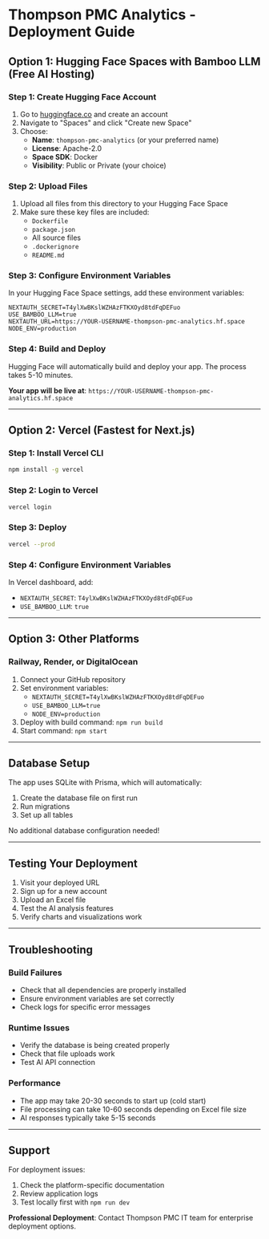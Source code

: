 # Thompson PMC Analytics - Deployment Guide

## Option 1: Hugging Face Spaces with Bamboo LLM (Free AI Hosting)

### Step 1: Create Hugging Face Account
1. Go to [huggingface.co](https://huggingface.co) and create an account
2. Navigate to "Spaces" and click "Create new Space"
3. Choose:
   - **Name**: `thompson-pmc-analytics` (or your preferred name)
   - **License**: Apache-2.0
   - **Space SDK**: Docker
   - **Visibility**: Public or Private (your choice)

### Step 2: Upload Files
1. Upload all files from this directory to your Hugging Face Space
2. Make sure these key files are included:
   - `Dockerfile`
   - `package.json`
   - All source files
   - `.dockerignore`
   - `README.md`

### Step 3: Configure Environment Variables
In your Hugging Face Space settings, add these environment variables:
```
NEXTAUTH_SECRET=T4ylXwBKslWZHAzFTKXOyd8tdFqDEFuo
USE_BAMBOO_LLM=true
NEXTAUTH_URL=https://YOUR-USERNAME-thompson-pmc-analytics.hf.space
NODE_ENV=production
```

### Step 4: Build and Deploy
Hugging Face will automatically build and deploy your app. The process takes 5-10 minutes.

**Your app will be live at**: `https://YOUR-USERNAME-thompson-pmc-analytics.hf.space`

---

## Option 2: Vercel (Fastest for Next.js)

### Step 1: Install Vercel CLI
```bash
npm install -g vercel
```

### Step 2: Login to Vercel
```bash
vercel login
```

### Step 3: Deploy
```bash
vercel --prod
```

### Step 4: Configure Environment Variables
In Vercel dashboard, add:
- `NEXTAUTH_SECRET`: `T4ylXwBKslWZHAzFTKXOyd8tdFqDEFuo`
- `USE_BAMBOO_LLM`: `true`

---

## Option 3: Other Platforms

### Railway, Render, or DigitalOcean
1. Connect your GitHub repository
2. Set environment variables:
   - `NEXTAUTH_SECRET=T4ylXwBKslWZHAzFTKXOyd8tdFqDEFuo`
   - `USE_BAMBOO_LLM=true`
   - `NODE_ENV=production`
3. Deploy with build command: `npm run build`
4. Start command: `npm start`

---

## Database Setup

The app uses SQLite with Prisma, which will automatically:
1. Create the database file on first run
2. Run migrations
3. Set up all tables

No additional database configuration needed!

---

## Testing Your Deployment

1. Visit your deployed URL
2. Sign up for a new account
3. Upload an Excel file
4. Test the AI analysis features
5. Verify charts and visualizations work

---

## Troubleshooting

### Build Failures
- Check that all dependencies are properly installed
- Ensure environment variables are set correctly
- Check logs for specific error messages

### Runtime Issues
- Verify the database is being created properly
- Check that file uploads work
- Test AI API connection

### Performance
- The app may take 20-30 seconds to start up (cold start)
- File processing can take 10-60 seconds depending on Excel file size
- AI responses typically take 5-15 seconds

---

## Support

For deployment issues:
1. Check the platform-specific documentation
2. Review application logs
3. Test locally first with `npm run dev`

**Professional Deployment**: Contact Thompson PMC IT team for enterprise deployment options.
